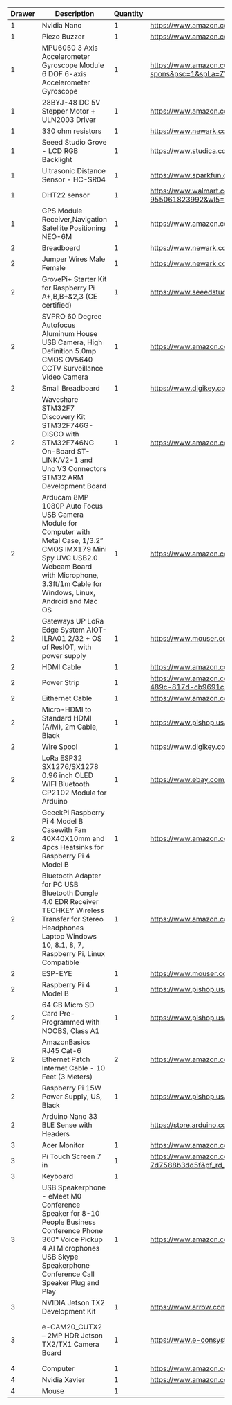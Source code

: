 

| Drawer | Description                                                                                                                                                                                              | Quantity | Purchase Link                                                                                                                                                                                                                                                                                                                                                                                                                                                                           | Notes                   |
|--------|----------------------------------------------------------------------------------------------------------------------------------------------------------------------------------------------------------|----------|-----------------------------------------------------------------------------------------------------------------------------------------------------------------------------------------------------------------------------------------------------------------------------------------------------------------------------------------------------------------------------------------------------------------------------------------------------------------------------------------|-------------------------|
| 1      | Nvidia Nano                                                                                                                                                                                              | 1        | https://www.amazon.com/NVIDIA-Jetson-Nano-Developer-Kit/dp/B084DSDDLT                                                                                                                                                                                                                                                                                                                                                                                                                   |                         |
| 1      | Piezo Buzzer                                                                                                                                                                                             | 1        | https://www.amazon.com/Cylewet-Electronic-Magnetic-Continuous-Arduino/dp/B01N7NHSY6/ref=sr_1_18?crid=13QARI9DP6DFF&dchild=1&keywords=piezo+buzzer&qid=1586789305&s=electronics&sprefix=piezo%2Celectronics%2C265&sr=1-18                                                                                                                                                                                                                                                                |                         |
| 1      | MPU6050 3 Axis Accelerometer Gyroscope Module 6 DOF 6-axis Accelerometer Gyroscope                                                                                                                       | 1        | https://www.amazon.com/Cotchear-MPU-6050-Accelerometer-Gyroscope-Converter/dp/B07DXQB6P1/ref=sr_1_12_sspa?dchild=1&keywords=MPU6050&qid=1586787703&sr=8-12-spons&psc=1&spLa=ZW5jcnlwdGVkUXVhbGlmaWVyPUEyQVBIWTk0TzBPQksmZW5jcnlwdGVkSWQ9QTA1MDQzNzAxMk9FOVVSR1FOVVlLJmVuY3J5cHRlZEFkSWQ9QTA2MDMxOTkyMjc1V01GVEFYNFJEJndpZGdldE5hbWU9c3BfbXRmJmFjdGlvbj1jbGlja1JlZGlyZWN0JmRvTm90TG9nQ2xpY2s9dHJ1ZQ==                                                                                    |                         |
| 1      |  28BYJ-48 DC 5V Stepper Motor + ULN2003 Driver                                                                                                                                                           | 1        | https://www.amazon.com/KOOKYE-28BYJ-48-Stepper-ULN2003-Arduino/dp/B019TOJRC4/ref=sr_1_5?dchild=1&keywords=5V+Stepper+Motor+1+auduino&qid=1586790882&sr=8-5                                                                                                                                                                                                                                                                                                                              |                         |
| 1      | 330 ohm resistors                                                                                                                                                                                        | 1        | https://www.newark.com/multicomp-pro/mccfr0w4j0331a50/carbon-film-resistor-330-ohm-250mw/dp/58K5042                                                                                                                                                                                                                                                                                                                                                                                     |                         |
| 1      | Seeed Studio Grove - LCD RGB Backlight                                                                                                                                                                   | 1        | https://www.studica.com/us/en/seeed-studio/seeed-studio-grove-lcd-rgb-backlight/811004001.html?ex_ref=google_feed&gclid=Cj0KCQjw6sHzBRCbARIsAF8FMpX_y3fUyjUeGrD9e_i02ntmG4btLppjKt7jDvJhaezGl_HRrPUzFg8aAvxOEALw_wcB                                                                                                                                                                                                                                                                    |                         |
| 1      | Ultrasonic Distance Sensor - HC-SR04                                                                                                                                                                     | 1        | https://www.sparkfun.com/products/15569                                                                                                                                                                                                                                                                                                                                                                                                                                                 |                         |
| 1      | DHT22 sensor                                                                                                                                                                                             | 1        | https://www.walmart.com/ip/AM2302-DHT22-Temperature-Humidity-Sensor-High-Digital-Temperature-Humidity-Sensor-Module-for/454015889?wmlspartner=wlpa&selectedSellerId=18988&adid=22222222227335021203&wl0=&wl1=g&wl2=c&wl3=418064954627&wl4=aud-430887228898:pla-955061823992&wl5=9059806&wl6=&wl7=&wl8=&wl9=pla&wl10=125210027&wl11=online&wl12=454015889&veh=sem&gclid=Cj0KCQjw6sHzBRCbARIsAF8FMpV0wy0-AuO2CLN0tBihNW4lRwPzAsbns9R2I8W1_Zwtb1VK8oADn1oaAgpiEALw_wcB                     |                         |
| 1      | GPS Module Receiver,Navigation Satellite Positioning NEO-6M                                                                                                                                              | 1        | https://www.amazon.com/Navigation-Positioning-Microcontroller-Compatible-Sensitivity/dp/B084MK8BS2/ref=sr_1_3?dchild=1&keywords=NEO-6M&qid=1586788901&s=electronics&sr=1-3                                                                                                                                                                                                                                                                                                              |                         |
| 2      | Breadboard                                                                                                                                                                                               | 1        | https://www.newark.com/mcm/21-19082/breadboardjumper-kit-with-binding/dp/79X3995                                                                                                                                                                                                                                                                                                                                                                                                        |                         |
| 2      | Jumper Wires Male Female                                                                                                                                                                                 | 1        | https://www.newark.com/adafruit/824/wire-gauge-28awg/dp/88W2794                                                                                                                                                                                                                                                                                                                                                                                                                         |                         |
| 2      | GrovePi+ Starter Kit for Raspberry Pi A+,B,B+&2,3 (CE certified)                                                                                                                                         | 1        | https://www.seeedstudio.com/GrovePi-Starter-Kit-for-Raspberry-Pi-A-B-B-2-3-CE-certified.html                                                                                                                                                                                                                                                                                                                                                                                            |                         |
| 2      | SVPRO 60 Degree Autofocus Aluminum House USB Camera, High Definition 5.0mp CMOS OV5640 CCTV Surveillance Video Camera                                                                                    | 1        | https://www.amazon.com/SVPRO-Autofocus-Aluminum-Definition-Surveillance/dp/B07C1R7G99                                                                                                                                                                                                                                                                                                                                                                                                   |                         |
| 2      | Small Breadboard                                                                                                                                                                                         | 1        | https://www.digikey.com/products/en?keywords=bkgs-400-nd                                                                                                                                                                                                                                                                                                                                                                                                                                |                         |
| 2      | Waveshare STM32F7 Discovery Kit STM32F746G-DISCO with STM32F746NG On-Board ST-LINK/V2-1 and Uno V3 Connectors STM32 ARM Development Board                                                                | 1        | https://www.amazon.com/Waveshare-STM32F746G-DISCO-STM32F746NG-Connectors-Development/dp/B014QXYC00/ref=sr_1_2?keywords=32F746GDISCOVERY&qid=1584568223&sr=8-2                                                                                                                                                                                                                                                                                                                           |                         |
| 2      | Arducam 8MP 1080P Auto Focus USB Camera Module for Computer with Metal Case, 1/3.2” CMOS IMX179 Mini Spy UVC USB2.0 Webcam Board with Microphone, 3.3ft/1m Cable for Windows, Linux, Android and Mac OS  | 1        | https://www.amazon.com/Arducam-Computer-Microphone-Windows-Android/dp/B07ZRGGDWG/                                                                                                                                                                                                                                                                                                                                                                                                       |                         |
| 2      | Gateways UP LoRa Edge System AIOT-ILRA01 2/32 + OS of ResIOT, with power supply                                                                                                                          | 1        | https://www.mouser.com/ProductDetail/AAEON-UP/RE-AIOT-ILRA01-A10-CA40232EU-IOT?qs=vLWxofP3U2wx3tcFdBBToQ%3D%3D                                                                                                                                                                                                                                                                                                                                                                          |                         |
| 2      | HDMI Cable                                                                                                                                                                                               | 1        | https://www.amazon.com/AmazonBasics-High-Speed-HDMI-Cable-2-Pack/dp/B014I8SP4W/ref=sr_1_2?dchild=1&keywords=hdmi&qid=1594669252&sr=8-2                                                                                                                                                                                                                                                                                                                                                  |                         |
| 2      | Power Strip                                                                                                                                                                                              | 1        | https://www.amazon.com/GE-Outlet-Protector-Extension-14092/dp/B07ZTXJY47/ref=sxin_13_sk-bs-v2-na_858e91c4a243ee14ab0c36b8340c06a7f1a08884?crid=RMWGH207JO8R&cv_ct_cx=power%2Bstrip&dchild=1&keywords=power%2Bstrip&pd_rd_i=B00DOMYL24&pd_rd_r=30a802c4-6899-489c-817d-cb9691c1c893&pd_rd_w=5pgU9&pd_rd_wg=Estph&pf_rd_p=b645b828-1778-4255-896f-d398a7e9c026&pf_rd_r=4TFCQAA3K582F4DP7RCV&qid=1592418820&sprefix=power%2Bs%2Caps%2C237&sr=1-1-db39674d-a3a5-4ccf-88e3-f4fdf0022c7a&th=1 |                         |
| 2      | Eithernet Cable                                                                                                                                                                                          | 1        | https://www.amazon.com/Mediabridge-Ethernet-Cable-Feet-31-399-10X/dp/B003O973OA/ref=sr_1_5?crid=21FUNUFDO35LD&dchild=1&keywords=ethernet+cable+10ft&qid=1592418577&sprefix=Eithernet+%2Caps%2C225&sr=8-5                                                                                                                                                                                                                                                                                |                         |
| 2      | Micro-HDMI to Standard HDMI (A/M), 2m Cable, Black                                                                                                                                                       | 1        | https://www.pishop.us/product/micro-hdmi-to-standard-hdmi-a-m-2m-cable-black/                                                                                                                                                                                                                                                                                                                                                                                                           |                         |
| 2      | Wire Spool                                                                                                                                                                                               | 1        | https://www.digikey.com/products/en?keywords=1528-1743-nd                                                                                                                                                                                                                                                                                                                                                                                                                               |                         |
| 2      | LoRa ESP32 SX1276/SX1278 0.96 inch OLED WIFI Bluetooth CP2102 Module for Arduino                                                                                                                         | 1        | https://www.ebay.com/itm/163177824481                                                                                                                                                                                                                                                                                                                                                                                                                                                   |                         |
| 2      | GeeekPi Raspberry Pi 4 Model B Casewith Fan 40X40X10mm and 4pcs Heatsinks for Raspberry Pi 4 Model B                                                                                                     | 1        | https://www.amazon.com/GeeekPi-Raspberry-Supply-40X40X10mm-Heatsinks/dp/B07XDXMN8F                                                                                                                                                                                                                                                                                                                                                                                                      |                         |
| 2      | Bluetooth Adapter for PC USB Bluetooth Dongle 4.0 EDR Receiver TECHKEY Wireless Transfer for Stereo Headphones Laptop Windows 10, 8.1, 8, 7, Raspberry Pi, Linux Compatible                              | 1        | https://www.amazon.com/TECHKEY-Bluetooth-Headphones-Raspberry-Compatible/dp/B07J5WFPXX                                                                                                                                                                                                                                                                                                                                                                                                  |                         |
| 2      | ESP-EYE                                                                                                                                                                                                  | 1        | https://www.mouser.com/ProductDetail/Espressif-Systems/ESP-EYE?qs=%2Fha2pyFadujswH4LzMQeev06BnO64zRMg6GpEjGri4s%3D                                                                                                                                                                                                                                                                                                                                                                      |                         |
| 2      | Raspberry Pi 4 Model B                                                                                                                                                                                   | 1        | https://www.pishop.us/product/raspberry-pi-4-model-b-4gb/                                                                                                                                                                                                                                                                                                                                                                                                                               |                         |
| 2      | 64 GB Micro SD Card Pre-Programmed with NOOBS, Class A1                                                                                                                                                  | 1        | https://www.pishop.us/product/64-gb-micro-sd-card-pre-programmed-with-noobs-class-a1/                                                                                                                                                                                                                                                                                                                                                                                                   |                         |
| 2      | AmazonBasics RJ45 Cat-6 Ethernet Patch Internet Cable - 10 Feet (3 Meters)                                                                                                                               | 2        | https://www.amazon.com/dp/B00N2VIALK                                                                                                                                                                                                                                                                                                                                                                                                                                                    |                         |
| 2      | Raspberry Pi 15W Power Supply, US, Black                                                                                                                                                                 | 1        | https://www.pishop.us/product/raspberry-pi-15w-power-supply-us-black/                                                                                                                                                                                                                                                                                                                                                                                                                   |                         |
| 2      | Arduino Nano 33 BLE Sense with Headers                                                                                                                                                                   |          | https://store.arduino.cc/usa/nano-33-ble-sense-with-headers                                                                                                                                                                                                                                                                                                                                                                                                                             |                         |
| 3      | Acer Monitor                                                                                                                                                                                             | 1        | https://www.amazon.com/Acer-SB220Q-Ultra-Thin-Frame-Monitor/dp/B07CVL2D2S/ref=sr_1_3?dchild=1&keywords=monitor&qid=1592263492&s=electronics&sr=1-3                                                                                                                                                                                                                                                                                                                                      |                         |
| 3      | Pi Touch Screen 7 in                                                                                                                                                                                     | 1        | https://www.amazon.com/Raspberry-Pi-Official-Touch-Screen/dp/B073S3LQ6Q/ref=pd_sbs_147_3/144-1877322-7759460?_encoding=UTF8&pd_rd_i=B073S3LQ6Q&pd_rd_r=d33ba327-f4c8-42b2-b0e1-3ffdceefcad5&pd_rd_w=6pM1W&pd_rd_wg=IFvN4&pf_rd_p=7cd8f929-4345-4bf2-a554-7d7588b3dd5f&pf_rd_r=8DX5HDYJGE932Q6TY6J8&psc=1&refRID=8DX5HDYJGE932Q6TY6J8                                                                                                                                                    |                         |
| 3      | Keyboard                                                                                                                                                                                                 | 1        |                                                                                                                                                                                                                                                                                                                                                                                                                                                                                         |                         |
| 3      | USB Speakerphone - eMeet M0 Conference Speaker for 8-10 People Business Conference Phone 360° Voice Pickup 4 AI Microphones USB Skype Speakerphone Conference Call Speaker Plug and Play                 | 1        | https://www.amazon.com/USB-Speakerphone-Conference-Business-Microphones/dp/B07Q3D7F8S                                                                                                                                                                                                                                                                                                                                                                                                   |                         |
| 3      | NVIDIA Jetson TX2 Development Kit                                                                                                                                                                        | 1        | https://www.arrow.com/en/products/945-82771-0000-000/nvidia                                                                                                                                                                                                                                                                                                                                                                                                                             |                         |
| 3      | e-CAM20_CUTX2 – 2MP HDR Jetson TX2/TX1 Camera Board                                                                                                                                                      | 1        | https://www.e-consystems.com/2MP-HDR-Jetson-TX2-TX1-Camera-Board.asp                                                                                                                                                                                                                                                                                                                                                                                                                    | Wear a anti-static band |
| 4      | Computer                                                                                                                                                                                                 | 1        | https://www.amazon.com/V530s-SFF/dp/B07VDVN3R8/ref=sr_1_2?dchild=1&keywords=desktop+computer&qid=1592263300&refinements=p_n_feature_five_browse-bin%3A13580788011%2Cp_n_condition-type%3A2224371011%2Cp_36%3A-80000&rnid=2421879011&s=electronics&sr=1-2                                                                                                                                                                                                                                |                         |
| 4      | Nvidia Xavier                                                                                                                                                                                            | 1        | https://www.amazon.com/NVIDIA-Jetson-Xavier-Developer-32GB/dp/B083ZL3X5B/                                                                                                                                                                                                                                                                                                                                                                                                               |                         |
| 4      | Mouse                                                                                                                                                                                                    | 1        |                                                                                                                                                                                                                                                                                                                                                                                                                                                                                         |                         |